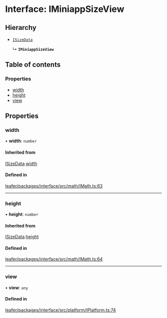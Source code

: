 # Interface: IMiniappSizeView

## Hierarchy

- [`ISizeData`](ISizeData.md)

  ↳ **`IMiniappSizeView`**

## Table of contents

### Properties

- [width](IMiniappSizeView.md#width)
- [height](IMiniappSizeView.md#height)
- [view](IMiniappSizeView.md#view)

## Properties

### width

• **width**: `number`

#### Inherited from

[ISizeData](ISizeData.md).[width](ISizeData.md#width)

#### Defined in

[leafer/packages/interface/src/math/IMath.ts:63](https://github.com/leaferjs/leafer/blob/a596007/packages/interface/src/math/IMath.ts#L63)

___

### height

• **height**: `number`

#### Inherited from

[ISizeData](ISizeData.md).[height](ISizeData.md#height)

#### Defined in

[leafer/packages/interface/src/math/IMath.ts:64](https://github.com/leaferjs/leafer/blob/a596007/packages/interface/src/math/IMath.ts#L64)

___

### view

• **view**: `any`

#### Defined in

[leafer/packages/interface/src/platform/IPlatform.ts:74](https://github.com/leaferjs/leafer/blob/a596007/packages/interface/src/platform/IPlatform.ts#L74)
